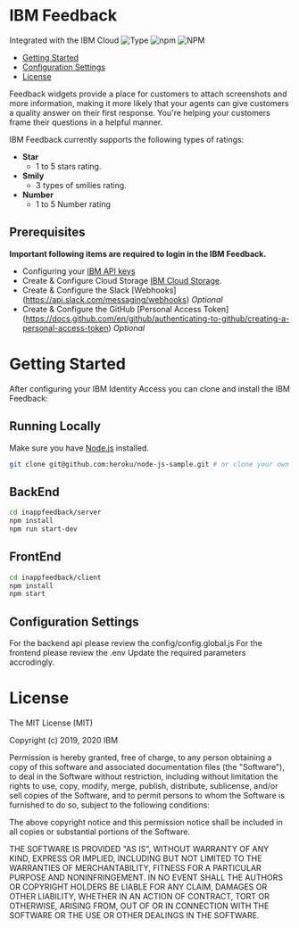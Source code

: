 # IBM Feedback
Integrated with the IBM Cloud
![Type](https://img.shields.io/badge/Type-JavaScript-blue.svg)
![npm](https://img.shields.io/npm/v/ibm-verify-sdk.svg?style=plastic)
![NPM](https://img.shields.io/npm/l/ibm-verify-sdk.svg?colorB=blue&style=plastic)

* [Getting Started](#getting-started)
* [Configuration Settings](#configuration-settings)
* [License](#license)

Feedback widgets provide a place for customers to attach screenshots and more information, making it more likely that your agents can give customers a quality answer on their first response. You're helping your customers frame their questions in a helpful manner.


IBM Feedback currently supports the following types of ratings:
 - **Star**
    - 1 to 5 stars rating.
 - **Smily**
	- 3 types of smilies rating.
 - **Number**
	-	1 to 5 Number rating


## Prerequisites
**Important following items are required to login in the  IBM Feedback.**
 - Configuring your [IBM API keys](https://cloud.ibm.com/docs/account?topic=account-userapikey)
 - Create & Configure Cloud Storage [IBM Cloud Storage](https://cloud.ibm.com/docs/cloud-object-storage).
 - Create & Configure the Slack [Webhooks] (https://api.slack.com/messaging/webhooks) *Optional*
 - Create & Configure the GitHub [Personal Access Token] (https://docs.github.com/en/github/authenticating-to-github/creating-a-personal-access-token) *Optional*

# Getting Started
After configuring your IBM Identity Access you can clone and install the IBM Feedback:

## Running Locally
Make sure you have [Node.js](http://nodejs.org/) installed.

```sh
git clone git@github.com:heroku/node-js-sample.git # or clone your own fork
```

## BackEnd
```sh
cd inappfeedback/server
npm install
npm run start-dev
```
## FrontEnd
```sh
cd inappfeedback/client
npm install
npm start
```

## Configuration Settings
For the backend api please review the config/config.global.js 
For the frontend please review the .env
Update the required parameters accrodingly.


# License
The MIT License (MIT)

Copyright (c) 2019, 2020 IBM

Permission is hereby granted, free of charge, to any person obtaining a copy of this software and associated documentation files (the "Software"), to deal in the Software without restriction, including without limitation the rights to use, copy, modify, merge, publish, distribute, sublicense, and/or sell copies of the Software, and to permit persons to whom the Software is furnished to do so, subject to the following conditions:

The above copyright notice and this permission notice shall be included in all copies or substantial portions of the Software.

THE SOFTWARE IS PROVIDED "AS IS", WITHOUT WARRANTY OF ANY KIND, EXPRESS OR IMPLIED, INCLUDING BUT NOT LIMITED TO THE WARRANTIES OF MERCHANTABILITY, FITNESS FOR A PARTICULAR PURPOSE AND NONINFRINGEMENT. IN NO EVENT SHALL THE AUTHORS OR COPYRIGHT HOLDERS BE LIABLE FOR ANY CLAIM, DAMAGES OR OTHER LIABILITY, WHETHER IN AN ACTION OF CONTRACT, TORT OR OTHERWISE, ARISING FROM, OUT OF OR IN CONNECTION WITH THE SOFTWARE OR THE USE OR OTHER DEALINGS IN THE SOFTWARE.
